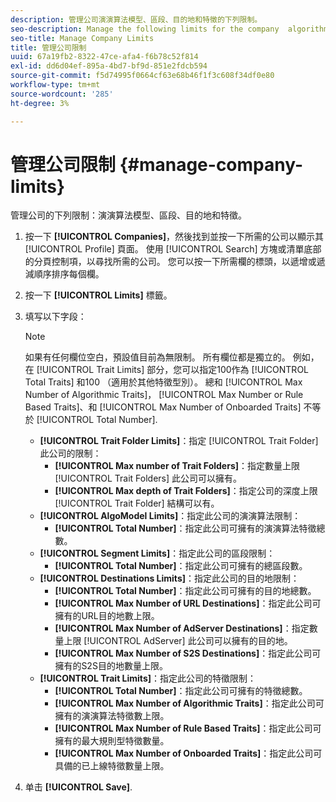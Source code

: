 ```yaml
---
description: 管理公司演演算法模型、區段、目的地和特徵的下列限制。
seo-description: Manage the following limits for the company  algorithmic models, segments, destinations, and traits.
seo-title: Manage Company Limits
title: 管理公司限制
uuid: 67a19fb2-8322-47ce-afa4-f6b78c52f814
exl-id: dd6d04ef-895a-4bd7-bf9d-851e2fdcb594
source-git-commit: f5d74995f0664cf63e68b46f1f3c608f34df0e80
workflow-type: tm+mt
source-wordcount: '285'
ht-degree: 3%

---
```


# 管理公司限制 {#manage-company-limits}

管理公司的下列限制：演演算法模型、區段、目的地和特徵。

<!-- t_company_limits.xml -->

1. 按一下 **[!UICONTROL Companies]**，然後找到並按一下所需的公司以顯示其 [!UICONTROL Profile] 頁面。 使用 [!UICONTROL Search] 方塊或清單底部的分頁控制項，以尋找所需的公司。 您可以按一下所需欄的標頭，以遞增或遞減順序排序每個欄。
1. 按一下 **[!UICONTROL Limits]** 標籤。
1. 填写以下字段：

   >[!NOTE]
   >
   >如果有任何欄位空白，預設值目前為無限制。 所有欄位都是獨立的。 例如，在 [!UICONTROL Trait Limits] 部分，您可以指定100作為 [!UICONTROL Total Traits] 和100 （適用於其他特徵型別）。 總和 [!UICONTROL Max Number of Algorithmic Traits]， [!UICONTROL Max Number or Rule Based Traits]、和 [!UICONTROL Max Number of Onboarded Traits] 不等於 [!UICONTROL Total Number].

   * **[!UICONTROL Trait Folder Limits]**：指定 [!UICONTROL Trait Folder] 此公司的限制：
      * **[!UICONTROL Max number of Trait Folders]**：指定數量上限 [!UICONTROL Trait Folders] 此公司可以擁有。
      * **[!UICONTROL Max depth of Trait Folders]**：指定公司的深度上限 [!UICONTROL Trait Folder] 結構可以有。
   * **[!UICONTROL AlgoModel Limits]**：指定此公司的演演算法限制：
      * **[!UICONTROL Total Number]**：指定此公司可擁有的演演算法特徵總數。
   * **[!UICONTROL Segment Limits]**：指定此公司的區段限制：
      * **[!UICONTROL Total Number]**：指定此公司可擁有的總區段數。
   * **[!UICONTROL Destinations Limits]**：指定此公司的目的地限制：
      * **[!UICONTROL Total Number]**：指定此公司可擁有的目的地總數。
      * **[!UICONTROL Max Number of URL Destinations]**：指定此公司可擁有的URL目的地數上限。
      * **[!UICONTROL Max Number of AdServer Destinations]**：指定數量上限 [!UICONTROL AdServer] 此公司可以擁有的目的地。
      * **[!UICONTROL Max Number of S2S Destinations]**：指定此公司可擁有的S2S目的地數量上限。
   * **[!UICONTROL Trait Limits]**：指定此公司的特徵限制：
      * **[!UICONTROL Total Number]**：指定此公司可擁有的特徵總數。
      * **[!UICONTROL Max Number of Algorithmic Traits]**：指定此公司可擁有的演演算法特徵數上限。
      * **[!UICONTROL Max Number of Rule Based Traits]**：指定此公司可擁有的最大規則型特徵數量。
      * **[!UICONTROL Max Number of Onboarded Traits]**：指定此公司可具備的已上線特徵數量上限。
1. 单击 **[!UICONTROL Save]**.
